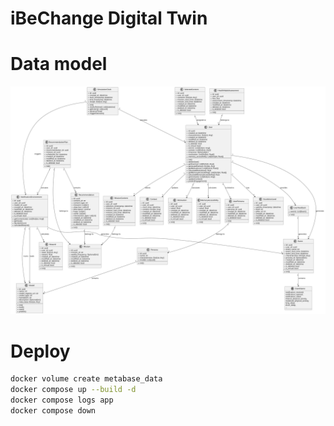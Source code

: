 # iBeChange Digital Twin

# Data model

[![data-model](docs/data_model.svg)]([docs\data_model.txt](https://raw.githubusercontent.com/MaaniBeigy/ibechange-digital-twin/refs/heads/main/docs/data_model.txt))

# Deploy

```bash
docker volume create metabase_data
docker compose up --build -d
docker compose logs app
docker compose down
```
